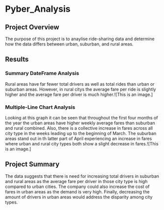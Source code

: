 # Pyber_Analysis

## Project Overview

The purpose of this project is to anaylise ride-sharing data and determine how the data differs between urban, suburban, and rural areas.

## Results

### Summary DateFrame Analysis

Rural areas have far fewer  total drivers as well as total rides than urban or suburban areas. However, in rural citys the average fare per 
ride is slightly higher and the average fare per driver is much higher.![This is an image.]

### Multiple-Line Chart Analysis

Looking at this graph it can be seen that throughout the first four months of the year the urban areas have higher weekly average fares than 
suburban and rural combined. Also, there is a collective increase in fares across all city type in the weeks leading up to the beginning of 
March. The suburban areas stand out in th latter part of April experiencing an increase in fares where urban and rural city types both show
a slight decrease in fares.![This is an image.]

## Project Summary

The data suggests that there is need for increasing total drivers in suburban and rural areas as the average fare per driver in those city type
is high compared to urban cities. The company could also increase the cost of fares in urban areas as the demand is very high. Finally, decreasing 
the amount of drivers in urban areas would address the disparity among city types.

